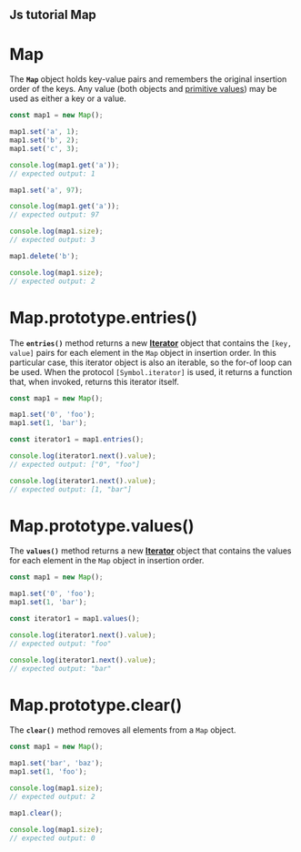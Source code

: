 ## Js tutorial Map

# Map

The **`Map`** object holds key-value pairs and remembers the original insertion order of the keys. Any value (both objects and [primitive values](https://developer.mozilla.org/en-US/docs/Glossary/Primitive)) may be used as either a key or a value.

```js
const map1 = new Map();

map1.set('a', 1);
map1.set('b', 2);
map1.set('c', 3);

console.log(map1.get('a'));
// expected output: 1

map1.set('a', 97);

console.log(map1.get('a'));
// expected output: 97

console.log(map1.size);
// expected output: 3

map1.delete('b');

console.log(map1.size);
// expected output: 2

```

# Map.prototype.entries()

The **`entries()`** method returns a new **[Iterator](https://developer.mozilla.org/en-US/docs/Web/JavaScript/Guide/Iterators_and_Generators)** object that contains the `[key, value]` pairs for each element in the `Map` object in insertion order. In this particular case, this iterator object is also an iterable, so the for-of loop can be used. When the protocol `[Symbol.iterator]` is used, it returns a function that, when invoked, returns this iterator itself.

```js
const map1 = new Map();

map1.set('0', 'foo');
map1.set(1, 'bar');

const iterator1 = map1.entries();

console.log(iterator1.next().value);
// expected output: ["0", "foo"]

console.log(iterator1.next().value);
// expected output: [1, "bar"]

```

# Map.prototype.values()

The **`values()`** method returns a new **[Iterator](https://developer.mozilla.org/en-US/docs/Web/JavaScript/Guide/Iterators_and_Generators)** object that contains the values for each element in the `Map` object in insertion order.

```js
const map1 = new Map();

map1.set('0', 'foo');
map1.set(1, 'bar');

const iterator1 = map1.values();

console.log(iterator1.next().value);
// expected output: "foo"

console.log(iterator1.next().value);
// expected output: "bar"

```

# Map.prototype.clear()

The **`clear()`** method removes all elements from a `Map` object.

```js
const map1 = new Map();

map1.set('bar', 'baz');
map1.set(1, 'foo');

console.log(map1.size);
// expected output: 2

map1.clear();

console.log(map1.size);
// expected output: 0

```

